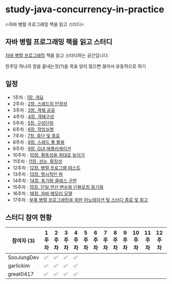 # study-java-concurrency-in-practice
🔥자바 병럴 프로그래밍 책을 읽고 스터디🔥


## 자바 병럴 프로그래밍 책을 읽고 스터디
[자바 병렬 프로그래밍](https://www.coupang.com/vp/products/20488146?itemId=80659665&vendorItemId=3314421071&src=1191000&spec=10999999&addtag=400&ctag=20488146&lptag=CFM59689244&itime=20210310192710&pageType=PRODUCT&pageValue=20488146&wPcid=430825641674272009367&wRef=&wTime=20210310192710&redirect=landing&isAddedCart=) 책을 읽고 스터디하는 공간입니다.

한주당 하나의 장을 끝내는것(?)을 목표
양이 많으면 끊어서 유동적으로 하기

## 일정
- 1주차 : [1장. 개요](https://github.com/SooJungDev/study-java-concurrency-in-practice/issues/1)
- 2주차 : [2장. 스레드의 안정성](https://github.com/SooJungDev/study-java-concurrency-in-practice/issues/2)
- 3주차 : [3장. 객체 공유](https://github.com/SooJungDev/study-java-concurrency-in-practice/issues/3)
- 4주차 : [4장. 객체구성](https://github.com/SooJungDev/study-java-concurrency-in-practice/issues/4)
- 5주차 : [5장. 구성단위](https://github.com/SooJungDev/study-java-concurrency-in-practice/issues/5)
- 6주차 : [6장. 작업실행](https://github.com/SooJungDev/study-java-concurrency-in-practice/issues/6)
- 7주차 : [7장. 중단 및 종료](https://github.com/SooJungDev/study-java-concurrency-in-practice/issues/7)
- 8주차 : [8장. 스레드 풀 활용](https://github.com/SooJungDev/study-java-concurrency-in-practice/issues/8)
- 9주차 : [9장. GUI 애플리케이션](https://github.com/SooJungDev/study-java-concurrency-in-practice/issues/9)
- 10주차 : [10장. 활동성을 최대로 높이기](https://github.com/SooJungDev/study-java-concurrency-in-practice/issues/10)
- 11주차 : [11장. 성능, 확장성](https://github.com/SooJungDev/study-java-concurrency-in-practice/issues/11)
- 12주차 : [12장. 병렬 프로그램 테스트](https://github.com/SooJungDev/study-java-concurrency-in-practice/issues/12)
- 13주차 : [13장. 명시적인 락](https://github.com/SooJungDev/study-java-concurrency-in-practice/issues/13)
- 14주차 : [14장. 동기화 클래스 구현](https://github.com/SooJungDev/study-java-concurrency-in-practice/issues/14)
- 15주차 : [15장. 단일 연산 변수와 넌블로킹 동기화](https://github.com/SooJungDev/study-java-concurrency-in-practice/issues/15)
- 16주차 : [16장. 자바 메모리 모델](https://github.com/SooJungDev/study-java-concurrency-in-practice/issues/16)
- 17주차 : [부록 병렬 프로그래밍을 위한 어노테이션 및 스터디 종료 및 회고](https://github.com/SooJungDev/study-java-concurrency-in-practice/issues/17)

## 스터디 참여 현황
| 참여자 (3) | 1주차 | 2주차 | 3주차 | 4주차 | 5주차 | 6주차 | 7주차 | 8주차 | 9주차 | 10주차 | 11주차 | 12주차 | 13주차 | 14주차 | 15주차 | 16주차 |17주차 | 참석율 |
| --- | --- | --- | --- | --- | --- | --- | --- | --- | --- | --- | --- | --- | --- | --- | --- | --- |  --- | --- |
| SooJungDev | :white_check_mark: | :white_check_mark: | :white_check_mark: |  :white_check_mark:  |  |  |  |  |  |  |  |  |  |  |
| garlickim | :white_check_mark: | :white_check_mark: | :white_check_mark: |  :white_check_mark: |  |  |  |  |  |  |  |  |  |  |
| great0417 | :white_check_mark: | :white_check_mark: | :white_check_mark: |  :white_check_mark: |  |  |  |  |  |  |  |  |  |  |
